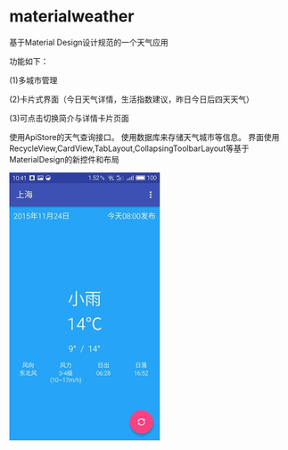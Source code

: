 # materialweather

基于Material Design设计规范的一个天气应用

功能如下：

(1)多城市管理

(2)卡片式界面（今日天气详情，生活指数建议，昨日今日后四天天气）

(3)可点击切换简介与详情卡片页面

使用ApiStore的天气查询接口。
使用数据库来存储天气城市等信息。
界面使用RecycleView,CardView,TabLayout,CollapsingToolbarLayout等基于MaterialDesign的新控件和布局




![image](https://github.com/GavinAndre/materialweather/blob/master/screenshots/s1.jpg)
